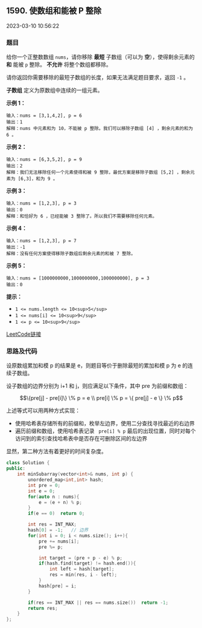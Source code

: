 ## 1590. 使数组和能被 P 整除

2023-03-10 10:56:22

### 题目

给你一个正整数数组 ``nums``，请你移除 **最短** 子数组（可以为 **空**），使得剩余元素的 **和** 能被 ``p`` 整除。 **不允许** 将整个数组都移除。

请你返回你需要移除的最短子数组的长度，如果无法满足题目要求，返回 ``-1`` 。

**子数组** 定义为原数组中连续的一组元素。

 

**示例 1：**

```
输入：nums = [3,1,4,2], p = 6
输出：1
解释：nums 中元素和为 10，不能被 p 整除。我们可以移除子数组 [4] ，剩余元素的和为 6 。
```

**示例 2：**

```
输入：nums = [6,3,5,2], p = 9
输出：2
解释：我们无法移除任何一个元素使得和被 9 整除，最优方案是移除子数组 [5,2] ，剩余元素为 [6,3]，和为 9 。
```

**示例 3：**

```
输入：nums = [1,2,3], p = 3
输出：0
解释：和恰好为 6 ，已经能被 3 整除了。所以我们不需要移除任何元素。
```

**示例  4：**

```
输入：nums = [1,2,3], p = 7
输出：-1
解释：没有任何方案使得移除子数组后剩余元素的和被 7 整除。
```

**示例 5：**

```
输入：nums = [1000000000,1000000000,1000000000], p = 3
输出：0
```

 

**提示：**


- ``1 <= nums.length <= 10<sup>5</sup>``
- ``1 <= nums[i] <= 10<sup>9</sup>``
- ``1 <= p <= 10<sup>9</sup>``



[LeetCode链接](https://leetcode-cn.com/problems/make-sum-divisible-by-p/)

### 思路及代码

设原数组累加和模 p 的结果是 e，则题目等价于删除最短的累加和模 p 为 e 的连续子数组。

设子数组的边界分别为 i+1 和 j，则应满足以下条件，其中 pre 为前缀和数组：

$$\{pre[j] - pre[i]\} \% p = e \\  pre[i] \% p = \{ pre[j] - e \} \% p$$

上述等式可以用两种方式实现：

- 使用哈希表存储所有的前缀和，枚举左边界，使用二分查找寻找最近的右边界
- 遍历前缀和数组，使用哈希表记录 `` pre[i] % p`` 最后的出现位置，同时对每个访问到的索引查找哈希表中是否存在可删除区间的左边界

显然，第二种方法有着更好的时间复杂度。

```cpp
class Solution {
public:
    int minSubarray(vector<int>& nums, int p) {
        unordered_map<int,int> hash;
        int pre = 0;
        int e = 0;
        for(auto n : nums){
            e = (e + n) % p;
        }
        if(e == 0)  return 0;

        int res = INT_MAX;
        hash[0] = -1;   // 边界
        for(int i = 0; i < nums.size(); i++){
            pre += nums[i];
            pre %= p;

            int target = (pre + p - e) % p;
            if(hash.find(target) != hash.end()){
                int left = hash[target];
                res = min(res, i - left);
            }
            hash[pre] = i;
        }

        if(res == INT_MAX || res == nums.size())  return -1;
        return res;
    }
};
```